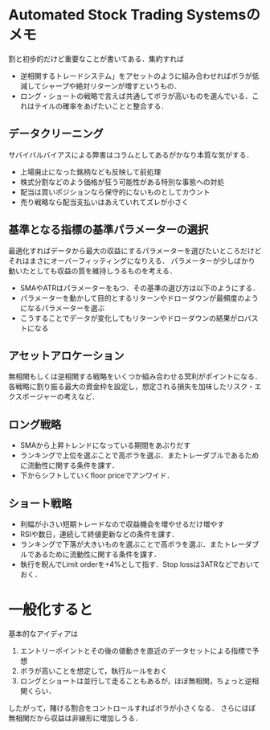 # Automated Stock Trading Systemsのメモ

割と初歩的だけど重要なことが書いてある．集約すれば
* 逆相関するトレードシステム」をアセットのように組み合わせればボラが低減してシャープや絶対リターンが増すというもの．
* ロング・ショートの戦略で言えば共通してボラが高いものを選んでいる．これはテイルの確率をあげたいことと整合する．


## データクリーニング

サバイバルバイアスによる弊害はコラムとしてあるがかなり本質な気がする．
* 上場廃止になった銘柄なども反映して前処理
* 株式分割などのよう価格が狂う可能性がある特別な事態への対処
* 配当は買いポジションなら保守的にないものとしてカウント
* 売り戦略なら配当支払いはあえていれてズレが小さく

## 基準となる指標の基準パラメーターの選択

最適化すればデータから最大の収益にするパラメーターを選びたいところだけど
それはまさにオーバーフィッティングになりえる．
パラメーターが少しばかり動いたとしても収益の質を維持しうるものを考える．

* SMAやATRはパラメーターをもつ．その基準の選び方は以下のようにする．
* パラメーターを動かして目的とするリターンやドローダウンが最頻度のようになるパラメーターを選ぶ
* こうすることでデータが変化してもリターンやドローダウンの結果がロバストになる

## アセットアロケーション

無相関もしくは逆相関する戦略をいくつか組み合わせる冥利がポイントになる．
各戦略に割り振る最大の資金枠を設定し，想定される損失を加味したリスク・エクスポージャーの考えなど．

## ロング戦略

* SMAから上昇トレンドになっている期間をあぶりだす
* ランキングで上位を選ぶことで高ボラを選ぶ．またトレーダブルであるために流動性に関する条件を課す．
* 下からシフトしていくfloor priceでアンワイド．

## ショート戦略
* 利幅が小さい短期トレードなので収益機会を増やせるだけ増やす
* RSIや数日，連続して終値更新などの条件を課す．
* ランキングで下落が大きいものを選ぶことで高ボラを選ぶ．またトレーダブルであるために流動性に関する条件を課す．
* 執行を睨んでLimit orderを+4%として指す．Stop lossは3ATRなどでおいておく．

# 一般化すると

基本的なアイディアは
1. エントリーポイントとその後の値動きを直近のデータセットによる指標で予想
2. ボラが高いことを想定して，執行ルールをおく
3. ロングとショートは並行して走ることもあるが，ほぼ無相関，ちょっと逆相関くらい．

したがって，賭ける割合をコントロールすればボラが小さくなる．
さらにほぼ無相関だから収益は非線形に増加しうる．
